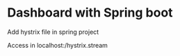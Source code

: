 # Dashboard with Spring boot


Add hystrix file in spring project

Access in localhost:<porta>/hystrix.stream
